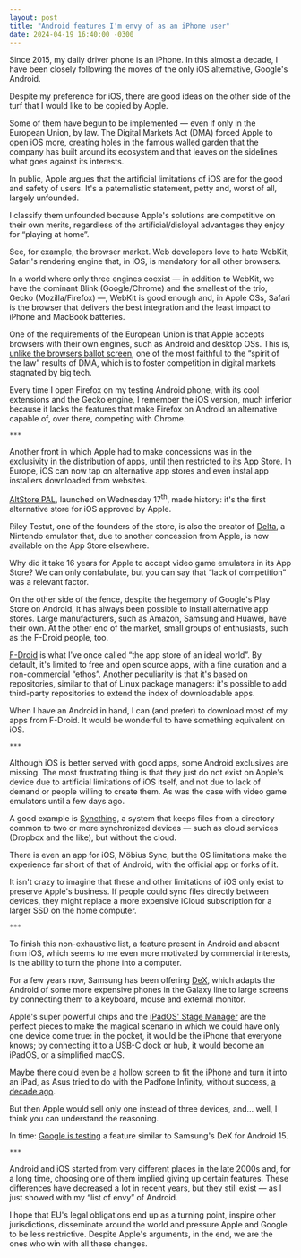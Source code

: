```yaml
---
layout: post
title: "Android features I'm envy of as an iPhone user"
date: 2024-04-19 16:40:00 -0300
---
```

Since 2015, my daily driver phone is an iPhone. In this almost a decade, I have been closely following the moves of the only iOS alternative, Google's Android.

Despite my preference for iOS, there are good ideas on the other side of the turf that I would like to be copied by Apple.

Some of them have begun to be implemented — even if only in the European Union, by law. The Digital Markets Act (DMA) forced Apple to open iOS more, creating holes in the famous walled garden that the company has built around its ecosystem and that leaves on the sidelines what goes against its interests.

In public, Apple argues that the artificial limitations of iOS are for the good and safety of users. It's a paternalistic statement, petty and, worst of all, largely unfounded.

I classify them unfounded because Apple's solutions are competitive on their own merits, regardless of the artificial/disloyal advantages they enjoy for “playing at home”.

See, for example, the browser market. Web developers love to hate WebKit, Safari's rendering engine that, in iOS, is mandatory for all other browsers.

<!--break-->In a world where only three engines coexist — in addition to WebKit, we have the dominant Blink (Google/Chrome) and the smallest of the trio, Gecko (Mozilla/Firefox) —, WebKit is good enough and, in Apple OSs, Safari is the browser that delivers the best integration and the least impact to iPhone and MacBook batteries.

One of the requirements of the European Union is that Apple accepts browsers with their own engines, such as Android and desktop OSs. This is, [unlike the browsers ballot screen](https://notes.ghed.in/posts/2024/browser-choice-europe-dma/), one of the most faithful to the “spirit of the law” results of DMA, which is to foster competition in digital markets stagnated by big tech.

Every time I open Firefox on my testing Android phone, with its cool extensions and the Gecko engine, I remember the iOS version, much inferior because it lacks the features that make Firefox on Android an alternative capable of, over there, competing with Chrome.

`***`

Another front in which Apple had to make concessions was in the exclusivity in the distribution of apps, until then restricted to its App Store. In Europe, iOS can now tap on alternative app stores and even instal app installers downloaded from websites.

[AltStore PAL](https://altstore.io/), launched on Wednesday 17<sup>th</sup>, made history: it's the first alternative store for iOS approved by Apple.

Riley Testut, one of the founders of the store, is also the creator of [Delta](https://apps.apple.com/br/app/delta-game-emulator/id1048524688), a Nintendo emulator that, due to another concession from Apple, is now available on the App Store elsewhere.

Why did it take 16 years for Apple to accept video game emulators in its App Store? We can only confabulate, but you can say that “lack of competition” was a relevant factor.

On the other side of the fence, despite the hegemony of Google's Play Store on Android, it has always been possible to install alternative app stores. Large manufacturers, such as Amazon, Samsung and Huawei, have their own. At the other end of the market, small groups of enthusiasts, such as the F-Droid people, too.

[F-Droid](https://www.samsung.com/br/apps/samsung-dex/) is what I've once called “the app store of an ideal world”. By default, it's limited to free and open source apps, with a fine curation and a non-commercial “ethos”. Another peculiarity is that it's based on repositories, similar to that of Linux package managers: it's possible to add third-party repositories to extend the index of downloadable apps.

When I have an Android in hand, I can (and prefer) to download most of my apps from F-Droid. It would be wonderful to have something equivalent on iOS.

`***`

Although iOS is better served with good apps, some Android exclusives are missing. The most frustrating thing is that they just do not exist on Apple's device due to artificial limitations of iOS itself, and not due to lack of demand or people willing to create them. As was the case with video game emulators until a few days ago.

A good example is [Syncthing](https://syncthing.net/), a system that keeps files from a directory common to two or more synchronized devices — such as cloud services (Dropbox and the like), but without the cloud.

There is even an app for iOS, Möbius Sync, but the OS limitations make the experience far short of that of Android, with the official app or forks of it.

It isn't crazy to imagine that these and other limitations of iOS only exist to preserve Apple's business. If people could sync files directly between devices, they might replace a more expensive iCloud subscription for a larger SSD on the home computer.

`***`

To finish this non-exhaustive list, a feature present in Android and absent from iOS, which seems to me even more motivated by commercial interests, is the ability to turn the phone into a computer.

For a few years now, Samsung has been offering [DeX](https://www.samsung.com/br/apps/samsung-dex/), which adapts the Android of some more expensive phones in the Galaxy line to large screens by connecting them to a keyboard, mouse and external monitor.

Apple's super powerful chips and the [iPadOS' Stage Manager](https://support.apple.com/pt-br/guide/ipad/ipad1240f36f/ipados) are the perfect pieces to make the magical scenario in which we could have only one device come true: in the pocket, it would be the iPhone that everyone knows; by connecting it to a USB-C dock or hub, it would become an iPadOS, or a simplified macOS.

Maybe there could even be a hollow screen to fit the iPhone and turn it into an iPad, as Asus tried to do with the Padfone Infinity, without success, [a decade ago](https://www.techradar.com/reviews/pc-mac/tablets/asus-padfone-infinity-1133687/review).

But then Apple would sell only one instead of three devices, and… well, I think you can understand the reasoning.

In time: [Google is testing](https://www.androidauthority.com/android-15-desktop-mode-demo-3430991/) a feature similar to Samsung's DeX for Android 15.

`***`

Android and iOS started from very different places in the late 2000s and, for a long time, choosing one of them implied giving up certain features. These differences have decreased a lot in recent years, but they still exist — as I just showed with my “list of envy” of Android.

I hope that EU's legal obligations end up as a turning point, inspire other jurisdictions, disseminate around the world and pressure Apple and Google to be less restrictive. Despite Apple's arguments, in the end, we are the ones who win with all these changes.